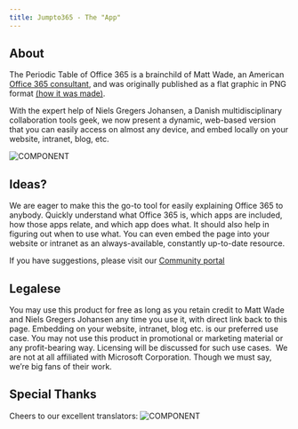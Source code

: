 ```yaml
---
title: Jumpto365 - The "App"
---
```

## About

The Periodic Table of Office 365 is a brainchild of Matt Wade, an American [Office 365 consultant](https://www.h3s-inc.com/), and was originally published as a flat graphic in PNG format [(how it was made)](https://www.linkedin.com/pulse/how-its-made-periodic-table-office-365-matt-wade/).

With the expert help of Niels Gregers Johansen, a Danish multidisciplinary collaboration tools geek, we now present a dynamic, web-based version that you can easily access on almost any device, and embed locally on your website, intranet, blog, etc.

![COMPONENT](https://dummyimage.com/300x200/000/fff&text=MattNiels&/MattNiels)


## Ideas?​
We are eager to make this the go-to tool for easily explaining Office 365 to anybody. Quickly understand what Office 365 is, which apps are included, how those apps relate, and which app does what. It should also help in figuring out when to use what. You can even embed the page into your website or intranet as an always-available, constantly up-to-date resource.

If you have suggestions, please visit our [Community portal](https://jumpto365.zendesk.com/hc/en-us/community/topics/360000858971-Feature-Requests)

## Legalese​
You may use this product for free as long as you retain credit to Matt Wade and Niels Gregers Johansen any time you use it, with direct link back to this page. Embedding on your website, intranet, blog etc. is our preferred use case.​ You may not use this product in promotional or marketing material or any profit-bearing way. Licensing will be discussed for such use cases. ​ We are not at all affiliated with Microsoft Corporation. Though we must say, we’re big fans of their work.​

## Special Thanks​


Cheers to our excellent translators: ![COMPONENT](https://dummyimage.com/800x100/000/fff&text=Languages&/Languages)
